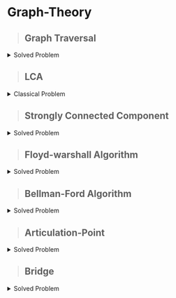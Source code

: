 # Graph-Theory

>## Graph Traversal

<details markdown = "1"><summary>Solved Problem</summary>
 
  [Problem-01 : ](https://cses.fi/problemset/task/1682) &nbsp; [My Solution](https://cses.fi/paste/ec36a56076940fd774801e/)

  [Problem-02 (Dijkstra) :](https://www.spoj.com/problems/INCARDS/) &nbsp; [ My Solution](https://www.spoj.com/status/INCARDS,pseudo_code20/)

   [Problem-03 ( MST ) :](https://www.spoj.com/problems/BLINNET/en/) &nbsp; [ My Solution](https://www.spoj.com/status/BLINNET,pseudo_code20/)

   [Problem-04 :](https://cses.fi/problemset/task/1194) &nbsp; [ My Solution](https://cses.fi/paste/2650dee56a05ab3b5fcbf8/)

   [Problem-05 :](https://cses.fi/problemset/task/1682) &nbsp; [ My Solution](https://cses.fi/paste/ec36a56076940fd774801e/)

   [Problem-06 (cses 1130) :](https://cses.fi/problemset/task/1130/) &nbsp; [ My Solution](https://cses.fi/paste/782115740cb6bcdb782fa7/)

   [Problem-07 (Leetcode: Tree Diameter) :](https://leetcode.com/problems/minimum-height-trees/description/) &nbsp; [My Solution](https://leetcode.com/problems/minimum-height-trees/solutions/5150494/tree-diameter/)

   [Problem-08 (cycle in Directed graph):](https://atcoder.jp/contests/abc357/tasks/abc357_e) &nbsp; [My Solution](https://atcoder.jp/contests/abc357/submissions/54458327)

</details>

>## LCA

<details markdown = "1"><summary>Classical Problem</summary>
 
  [Problem-01 (LeetCode 236) : ](https://leetcode.com/problems/lowest-common-ancestor-of-a-binary-tree/description/) &nbsp; [**Click here to see my solution**](https://leetcode.com/problems/lowest-common-ancestor-of-a-binary-tree/submissions/)

  [Problem-02 (CSES 1688): ](https://cses.fi/problemset/task/1688/) &nbsp; [**Click here to see my solution**](https://cses.fi/paste/1b8e13c825b7bbaf757a37/)

  [Problem-03 (CSES 1687-Binary Lifting): ](https://cses.fi/problemset/task/1687) &nbsp; [**Click here to see my solution**](https://cses.fi/paste/a6d5f7b2cc8a6f0d757763/)

  [Problem-04 (CSES 1135) :](https://cses.fi/problemset/task/1135/) &nbsp; [**Click here to see my solution**](https://cses.fi/paste/5d84136831785303778549/)

  [Problem-05 Leetcode 98 (BST) :](https://leetcode.com/problems/validate-binary-search-tree/description/?source=submission-ac) &nbsp; [**Click here to see my solution**](https://leetcode.com/problems/validate-binary-search-tree/solutions/5112155/bst)
  

</details>

>## Strongly Connected Component
<details markdown = "1"><summary> Solved Problem </summary>
 
[Problem-01:](https://cses.fi/problemset/task/1686) &nbsp; [ My Solution](https://cses.fi/paste/94d26d3dff78bb5874d391/)

[Problem-02:](https://cses.fi/problemset/task/1682/) &nbsp; [My Solution](https://cses.fi/paste/ec36a56076940fd774801e/)

[Problem-03:](https://codeforces.com/problemset/problem/427/C) &nbsp; [My Solution](https://codeforces.com/contest/427/submission/260515557)

</details>

>## Floyd-warshall Algorithm
<details markdown = "1"><summary> Solved Problem </summary>
 
[Problem-01:](https://cses.fi/problemset/task/1672/) &nbsp; [ My Solution](https://cses.fi/paste/2c966358d7933b308c4277/)

</details>

>## Bellman-Ford Algorithm
<details markdown = "1"><summary> Solved Problem </summary>
 
[Problem-01:](https://cses.fi/problemset/task/1197/) &nbsp; [ My Solution](https://cses.fi/paste/677866fe216a4a668c9e4e/)

[Problem-02:](https://cses.fi/problemset/task/1673/) &nbsp; [My Solution](https://cses.fi/paste/ce74b25a1f4bcaf38ca3a7/)

</details>

>## Articulation-Point
<details markdown = "1"><summary> Solved Problem </summary>
 
[Problem-01:](https://www.spoj.com/problems/SUBMERGE/) &nbsp; [ My Solution](https://ideone.com/3bbT8E)

</details>

>## Bridge
<details markdown = "1"><summary> Solved Problem </summary>
 
[Problem-01:](https://www.spoj.com/problems/EC_P/) &nbsp; [ My Solution](https://ideone.com/G6Pk8o)

[Problem-02:](https://codeforces.com/problemset/problem/1986/F) &nbsp; [My Solution](https://codeforces.com/contest/1986/submission/267134701)

[Problem-03:(dp+bridge)](https://codeforces.com/contest/1970/problem/G2) &nbsp; [My Solution](https://codeforces.com/contest/1970/submission/267300848)

</details>

